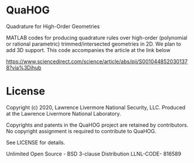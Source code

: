 # QuaHOG
Quadrature for High-Order Geometries

MATLAB codes for producing quadrature rules over high-order (polynomial or rational parametric) trimmed/intersected geometries in 2D. We plan to add 3D support. This code accompanies the article at the link below

https://www.sciencedirect.com/science/article/abs/pii/S0010448520301378?via%3Dihub

# License
Copyright (c) 2020, Lawrence Livermore National Security, LLC. Produced at the Lawrence Livermore National Laboratory.

Copyrights and patents in the QuaHOG project are retained by contributors. No copyright assignment is required to contribute to QuaHOG.

See LICENSE for details.

Unlimited Open Source - BSD 3-clause Distribution LLNL-CODE- 816589
